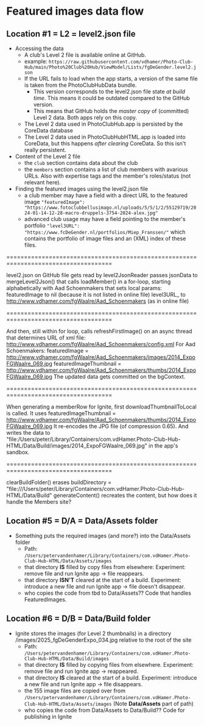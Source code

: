 #  Featured images data flow

## Location #1 = L2 = level2.json file

- Accessing the data
  - A club's Level 2 file is available online at GitHub.
  - example: `https://raw.githubusercontent.com/vdhamer/Photo-Club-Hub/main/Photo%20Club%20Hub/ViewModel/Lists/fgDeGender.level2.json`
  - If the URL fails to load when the app starts, a version of the same file is taken from the PhotoClubHubData bundle.
    - This version corresponds to the level2.json file state _at build time_. This means it could be outdated compared to the GitHub version.
    - This means that GitHub holds the _master copy_ of (committed) Level 2 data. Both apps rely on this copy.
  - The Level 2 data used in PhotoClubHub.app is persisted by the CoreData database
  - The Level 2 data used in PhotoClubHubHTML.app is loaded into CoreData, but this happens _after clearing_ CoreData. So this isn't really persistent.
- Content of the Level 2 file
  - the `club` section contains data about the club
  - the `members` section contains a list of club members with avarious URLs. Also with expertise tags and the member's roles/status (not relevant here).
- Finding the featured images using the level2.json file
  - a club member may have a field with a direct URL to the featured image
  `"featuredImage": "https://www.fotoclubbellusimago.nl/uploads/5/5/1/2/55129719/2024-01-14-12-28-macro-druppels-3754-2024-alex.jpg"`
  - advanced club usage may have a field pointing to the member's portfolio
  `"level3URL": "https://www.fcDeGender.nl/portfolios/Miep_Franssen/"`
  which contains the portfolio of image files and an (XML) index of these files.

====================================================================================

level2.json on GitHub file gets read by level2JsonReader
passes jsonData to mergeLevel2Json()
that calls loadMember() in a for-loop, starting alphabetically with Aad Schoenmakers
that sets local params:
    featuredImage to nil (because it is not listed in online file)
    level3URL_ to http://www.vdhamer.com/fgWaalre/Aad_Schoenmakers (as in online file)

====================================================================================

And then, still within for loop, calls refreshFirstImage() on an async thread
that determines URL of xml file: http://www.vdhamer.com/fgWaalre/Aad_Schoenmakers/config.xml
For Aad Schoenmakers:
    featuredImage = http://www.vdhamer.com/fgWaalre/Aad_Schoenmakers/images/2014_ExpoFGWaalre_069.jpg
    featuredImageThumbnail = http://www.vdhamer.com/fgWaalre/Aad_Schoenmakers/thumbs/2014_ExpoFGWaalre_069.jpg
The updated data gets committed on the bgContext.

====================================================================================

When generating a memberRow for Ignite, first downloadThumbnailToLocal is called.
It uses featuredImageThumbnail = http://www.vdhamer.com/fgWaalre/Aad_Schoenmakers/thumbs/2014_ExpoFGWaalre_069.jpg
It re-encodes the JPG file (of compression 0.65).
And writes the data to "file:/Users/peter/Library/Containers/com.vdHamer.Photo-Club-Hub-HTML/Data/Build/images/2014_ExpoFGWaalre_069.jpg" in the app's sandbox.

====================================================================================

clearBuildFolder() erases buildDirectory = "file:///Users/peter/Library/Containers/com.vdHamer.Photo-Club-Hub-HTML/Data/Build"
generateContent() recreates the content, but how does it handle the Members site?

## Location #5 = D/A = Data/Assets folder

- Something puts the required images (and more?) into the Data/Assets folder
    - Path: ``/Users/petervandenhamer/Library/Containers/com.vdHamer.Photo-Club-Hub-HTML/Data/Assets/images``
    - that directory **IS** filled by copy files from elsewhere: Experiment: remove file and run Ignite app -> file reappears.
    - that directory **ISN'T** cleared at the start of a build. Experiment: introduce a new file and run Ignite app -> file doesn't disappear.
    - who copies the code from tbd to Data/Assets?? Code that handles FeaturedImages.
    
## Location #6 = D/B = Data/Build folder

- Ignite stores the images (for Level 2 thumbnails) in a directory /images/2025_fgDeGenderExpo_034.jpg relative to the root of the site
    - Path: ``/Users/petervandenhamer/Library/Containers/com.vdHamer.Photo-Club-Hub-HTML/Data/Build/images``
    - that directory **IS** filled by copying files from elsewhere. Experiment: remove file and run Ignite app -> reappeared.
    - that directory **IS** cleared at the start of a build. Experiment: introduce a new file and run Ignite app -> file disappears.
    - the 155 image files are copied over from
      ``/Users/petervandenhamer/Library/Containers/com.vdHamer.Photo-Club-Hub-HTML/Data/Assets/images`` (Note **Data/Assets** part of path)
    - who copies the code from Data/Assets to Data/Build?? Code for publishing in Ignite
